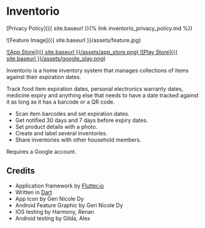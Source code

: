 # Inventorio

[Privacy Policy]({{ site.baseurl }}{% link inventorio_privacy_policy.md %})

![Feature Image]({{ site.baseurl }}/assets/feature.jpg)

[ ![App Store]({{ site.baseurl }}/assets/app_store.png) ](https://itunes.apple.com/sg/app/inventorio/id1409086817?mt=8)
[ ![Play Store]({{ site.baseurl }}/assets/google_play.png) ](https://play.google.com/store/apps/details?id=com.rcagantas.inventorio)

Inventorio is a home inventory system that manages collections of items against their expiration dates.

Track food item expiration dates, personal electronics warranty dates, medicine expiry
and anything else that needs to have a date tracked against it as long as it has a barcode or a QR code.

* Scan item barcodes and set expiration dates.
* Get notified 30 days and 7 days before expiry dates. 
* Set product details with a photo.
* Create and label several inventories.
* Share inventories with other household members.

Requires a Google account. 

## Credits
* Application framework by [Flutter.io](https://flutter.dev)
* Written in [Dart](http://dartlang.org)
* App Icon by Geri Nicole Dy
* Android Feature Graphic by Geri Nicole Dy 
* IOS testing by Harmony, Renan
* Android testing by Gilda, Alex

